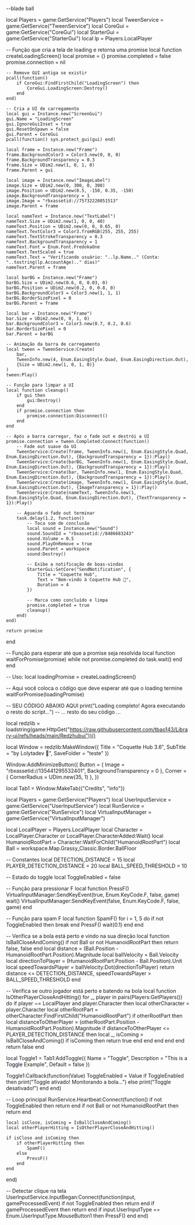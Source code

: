 --blade ball



local Players = game:GetService("Players")
local TweenService = game:GetService("TweenService")
local CoreGui = game:GetService("CoreGui")
local StarterGui = game:GetService("StarterGui")
local lp = Players.LocalPlayer

-- Função que cria a tela de loading e retorna uma promise
local function createLoadingScreen()
    local promise = {}
    promise.completed = false
    promise.connection = nil
    
    -- Remove GUI antiga se existir
    pcall(function()
        if CoreGui:FindFirstChild("LoadingScreen") then
            CoreGui.LoadingScreen:Destroy()
        end
    end)

    -- Cria a UI de carregamento
    local gui = Instance.new("ScreenGui")
    gui.Name = "LoadingScreen"
    gui.IgnoreGuiInset = true
    gui.ResetOnSpawn = false
    gui.Parent = CoreGui
    pcall(function() syn.protect_gui(gui) end)

    local frame = Instance.new("Frame")
    frame.BackgroundColor3 = Color3.new(0, 0, 0)
    frame.BackgroundTransparency = 0.3
    frame.Size = UDim2.new(1, 0, 1, 0)
    frame.Parent = gui

    local image = Instance.new("ImageLabel")
    image.Size = UDim2.new(0, 300, 0, 300)
    image.Position = UDim2.new(0.5, -150, 0.35, -150)
    image.BackgroundTransparency = 1
    image.Image = "rbxassetid://75732220851513"
    image.Parent = frame

    local nameText = Instance.new("TextLabel")
    nameText.Size = UDim2.new(1, 0, 0, 40)
    nameText.Position = UDim2.new(0, 0, 0.65, 0)
    nameText.TextColor3 = Color3.fromRGB(255, 255, 255)
    nameText.TextStrokeTransparency = 0.3
    nameText.BackgroundTransparency = 1
    nameText.Font = Enum.Font.FredokaOne
    nameText.TextScaled = true
    nameText.Text = "Verificando usuário: "..lp.Name.." (Conta: "..tostring(lp.AccountAge).." dias)"
    nameText.Parent = frame

    local barBG = Instance.new("Frame")
    barBG.Size = UDim2.new(0.6, 0, 0.03, 0)
    barBG.Position = UDim2.new(0.2, 0, 0.8, 0)
    barBG.BackgroundColor3 = Color3.new(1, 1, 1)
    barBG.BorderSizePixel = 0
    barBG.Parent = frame

    local bar = Instance.new("Frame")
    bar.Size = UDim2.new(0, 0, 1, 0)
    bar.BackgroundColor3 = Color3.new(0.7, 0.2, 0.6)
    bar.BorderSizePixel = 0
    bar.Parent = barBG

    -- Animação da barra de carregamento
    local tween = TweenService:Create(
        bar,
        TweenInfo.new(4, Enum.EasingStyle.Quad, Enum.EasingDirection.Out),
        {Size = UDim2.new(1, 0, 1, 0)}
    )
    tween:Play()

    -- Função para limpar a UI
    local function cleanup()
        if gui then
            gui:Destroy()
        end
        if promise.connection then
            promise.connection:Disconnect()
        end
    end

    -- Após a barra carregar, faz o fade out e destrói a UI
    promise.connection = tween.Completed:Connect(function()
        -- Fade out suave da UI
        TweenService:Create(frame, TweenInfo.new(1, Enum.EasingStyle.Quad, Enum.EasingDirection.Out), {BackgroundTransparency = 1}):Play()
        TweenService:Create(barBG, TweenInfo.new(1, Enum.EasingStyle.Quad, Enum.EasingDirection.Out), {BackgroundTransparency = 1}):Play()
        TweenService:Create(bar, TweenInfo.new(1, Enum.EasingStyle.Quad, Enum.EasingDirection.Out), {BackgroundTransparency = 1}):Play()
        TweenService:Create(image, TweenInfo.new(1, Enum.EasingStyle.Quad, Enum.EasingDirection.Out), {ImageTransparency = 1}):Play()
        TweenService:Create(nameText, TweenInfo.new(1, Enum.EasingStyle.Quad, Enum.EasingDirection.Out), {TextTransparency = 1}):Play()
        
        -- Aguarda o fade out terminar
        task.delay(1.2, function()
            -- Toca som de conclusão
            local sound = Instance.new("Sound")
            sound.SoundId = "rbxassetid://8486683243"
            sound.Volume = 0.5
            sound.PlayOnRemove = true
            sound.Parent = workspace
            sound:Destroy()
            
            -- Exibe a notificação de boas-vindas
            StarterGui:SetCore("SendNotification", {
                Title = "Coquette Hub",
                Text = "Bem-vindo à Coquette Hub 💖",
                Duration = 4
            })
            
            -- Marca como concluído e limpa
            promise.completed = true
            cleanup()
        end)
    end)
    
    return promise
end

-- Função para esperar até que a promise seja resolvida
local function waitForPromise(promise)
    while not promise.completed do
        task.wait()
    end
end

-- Uso:
local loadingPromise = createLoadingScreen()

-- Aqui você coloca o código que deve esperar até que o loading termine
waitForPromise(loadingPromise)

-- SEU CÓDIGO ABAIXO AQUI
print("Loading completo! Agora executando o resto do script...")
-- ... resto do seu código ...

local redzlib = loadstring(game:HttpGet("https://raw.githubusercontent.com/tbao143/Library-ui/refs/heads/main/Redzhubui"))()

local Window = redzlib:MakeWindow({
    Title = "Coquette Hub 3.6",
    SubTitle = "by Lolytadev 💖",
    SaveFolder = "teste"
  })

  Window:AddMinimizeButton({
    Button = { Image = "rbxassetid://135441295532401", BackgroundTransparency = 0 },
    Corner = { CornerRadius = UDim.new(35, 1) },
})



local Tab1 = Window:MakeTab({"Credits", "info"})


local Players = game:GetService("Players")
local UserInputService = game:GetService("UserInputService")
local RunService = game:GetService("RunService")
local VirtualInputManager = game:GetService("VirtualInputManager")

local LocalPlayer = Players.LocalPlayer
local Character = LocalPlayer.Character or LocalPlayer.CharacterAdded:Wait()
local HumanoidRootPart = Character:WaitForChild("HumanoidRootPart")
local Ball = workspace.Map.Grassy_Classic.Border.BallFloor

-- Constantes
local DETECTION_DISTANCE = 15
local PLAYER_DETECTION_DISTANCE = 20
local BALL_SPEED_THRESHOLD = 10

-- Estado do toggle
local ToggleEnabled = false

-- Função para pressionar F
local function PressF()
    VirtualInputManager:SendKeyEvent(true, Enum.KeyCode.F, false, game)
    wait()
    VirtualInputManager:SendKeyEvent(false, Enum.KeyCode.F, false, game)
end

-- Função para spam F
local function SpamF()
    for i = 1, 5 do
        if not ToggleEnabled then break end
        PressF()
        wait(0.1)
    end
end

-- Verifica se a bola está perto e vindo na sua direção
local function IsBallCloseAndComing()
    if not Ball or not HumanoidRootPart then return false, false end
    local distance = (Ball.Position - HumanoidRootPart.Position).Magnitude
    local ballVelocity = Ball.Velocity
    local directionToPlayer = (HumanoidRootPart.Position - Ball.Position).Unit
    local speedTowardsPlayer = ballVelocity:Dot(directionToPlayer)
    return distance <= DETECTION_DISTANCE, speedTowardsPlayer > BALL_SPEED_THRESHOLD
end

-- Verifica se outro jogador está perto e batendo na bola
local function IsOtherPlayerCloseAndHitting()
    for _, player in pairs(Players:GetPlayers()) do
        if player ~= LocalPlayer and player.Character then
            local otherCharacter = player.Character
            local otherRootPart = otherCharacter:FindFirstChild("HumanoidRootPart")
            if otherRootPart then
                local distanceToOtherPlayer = (otherRootPart.Position - HumanoidRootPart.Position).Magnitude
                if distanceToOtherPlayer <= PLAYER_DETECTION_DISTANCE then
                    local _, isComing = IsBallCloseAndComing()
                    if isComing then
                        return true
                    end
                end
            end
        end
    end
    return false
end


local Toggle1 = Tab1:AddToggle({
    Name = "Toggle",
    Description = "This is a <font color='rgb(88, 101, 242)'>Toggle</font> Example",
    Default = false
})

Toggle1:Callback(function(Value)
    ToggleEnabled = Value
    if ToggleEnabled then
        print("Toggle ativado! Monitorando a bola...")
    else
        print("Toggle desativado!")
    end
end)

-- Loop principal
RunService.Heartbeat:Connect(function()
    if not ToggleEnabled then return end
    if not Ball or not HumanoidRootPart then return end

    local isClose, isComing = IsBallCloseAndComing()
    local otherPlayerHitting = IsOtherPlayerCloseAndHitting()

    if isClose and isComing then
        if otherPlayerHitting then
            SpamF()
        else
            PressF()
        end
    end
end)

-- Detectar clique na tela
UserInputService.InputBegan:Connect(function(input, gameProcessedEvent)
    if not ToggleEnabled then return end
    if gameProcessedEvent then return end
    if input.UserInputType == Enum.UserInputType.MouseButton1 then
        PressF()
    end
end)
